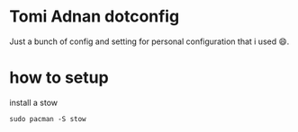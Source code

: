 # Tomi Adnan dotconfig

Just a bunch of config and setting for personal configuration that i used 😄.

# how to setup 
install a stow

```
sudo pacman -S stow
```
